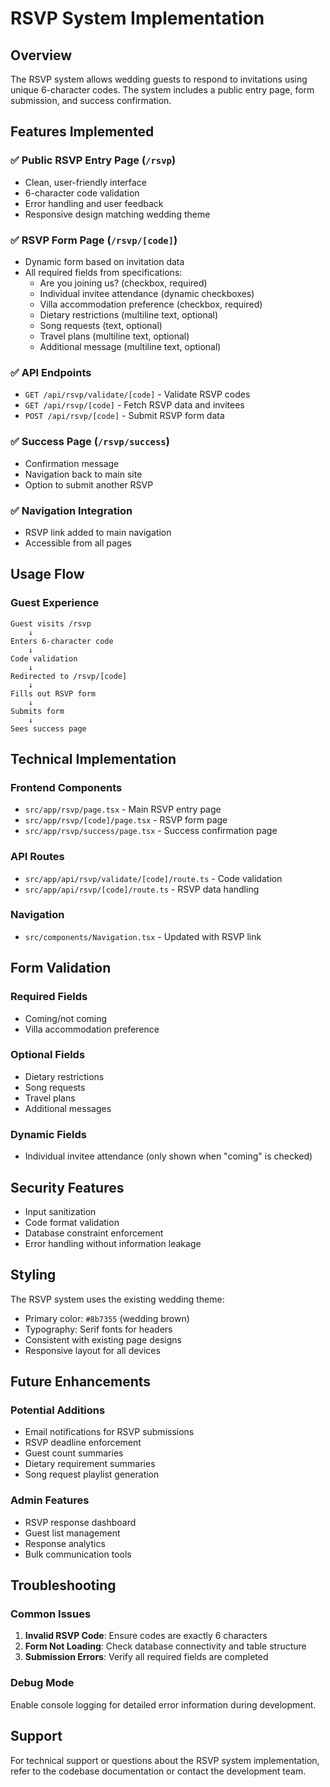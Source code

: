 # RSVP System Implementation

## Overview
The RSVP system allows wedding guests to respond to invitations using unique 6-character codes. The system includes a public entry page, form submission, and success confirmation.

## Features Implemented

### ✅ **Public RSVP Entry Page** (`/rsvp`)
- Clean, user-friendly interface
- 6-character code validation
- Error handling and user feedback
- Responsive design matching wedding theme

### ✅ **RSVP Form Page** (`/rsvp/[code]`)
- Dynamic form based on invitation data
- All required fields from specifications:
  - Are you joining us? (checkbox, required)
  - Individual invitee attendance (dynamic checkboxes)
  - Villa accommodation preference (checkbox, required)
  - Dietary restrictions (multiline text, optional)
  - Song requests (text, optional)
  - Travel plans (multiline text, optional)
  - Additional message (multiline text, optional)

### ✅ **API Endpoints**
- `GET /api/rsvp/validate/[code]` - Validate RSVP codes
- `GET /api/rsvp/[code]` - Fetch RSVP data and invitees
- `POST /api/rsvp/[code]` - Submit RSVP form data

### ✅ **Success Page** (`/rsvp/success`)
- Confirmation message
- Navigation back to main site
- Option to submit another RSVP

### ✅ **Navigation Integration**
- RSVP link added to main navigation
- Accessible from all pages

## Usage Flow

### **Guest Experience**
```
Guest visits /rsvp
    ↓
Enters 6-character code
    ↓
Code validation
    ↓
Redirected to /rsvp/[code]
    ↓
Fills out RSVP form
    ↓
Submits form
    ↓
Sees success page
```

## Technical Implementation

### **Frontend Components**
- `src/app/rsvp/page.tsx` - Main RSVP entry page
- `src/app/rsvp/[code]/page.tsx` - RSVP form page
- `src/app/rsvp/success/page.tsx` - Success confirmation page

### **API Routes**
- `src/app/api/rsvp/validate/[code]/route.ts` - Code validation
- `src/app/api/rsvp/[code]/route.ts` - RSVP data handling

### **Navigation**
- `src/components/Navigation.tsx` - Updated with RSVP link

## Form Validation

### **Required Fields**
- Coming/not coming
- Villa accommodation preference

### **Optional Fields**
- Dietary restrictions
- Song requests
- Travel plans
- Additional messages

### **Dynamic Fields**
- Individual invitee attendance (only shown when "coming" is checked)

## Security Features

- Input sanitization
- Code format validation
- Database constraint enforcement
- Error handling without information leakage

## Styling

The RSVP system uses the existing wedding theme:
- Primary color: `#8b7355` (wedding brown)
- Typography: Serif fonts for headers
- Consistent with existing page designs
- Responsive layout for all devices

## Future Enhancements

### **Potential Additions**
- Email notifications for RSVP submissions
- RSVP deadline enforcement
- Guest count summaries
- Dietary requirement summaries
- Song request playlist generation

### **Admin Features**
- RSVP response dashboard
- Guest list management
- Response analytics
- Bulk communication tools

## Troubleshooting

### **Common Issues**
1. **Invalid RSVP Code**: Ensure codes are exactly 6 characters
2. **Form Not Loading**: Check database connectivity and table structure
3. **Submission Errors**: Verify all required fields are completed

### **Debug Mode**
Enable console logging for detailed error information during development.

## Support

For technical support or questions about the RSVP system implementation, refer to the codebase documentation or contact the development team.
